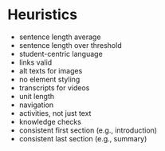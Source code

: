 # Heuristics

- sentence length average
- sentence length over threshold
- student-centric language
- links valid
- alt texts for images
- no element styling
- transcripts for videos
- unit length
- navigation
- activities, not just text
- knowledge checks
- consistent first section (e.g., introduction)
- consistent last section (e.g., summary)
